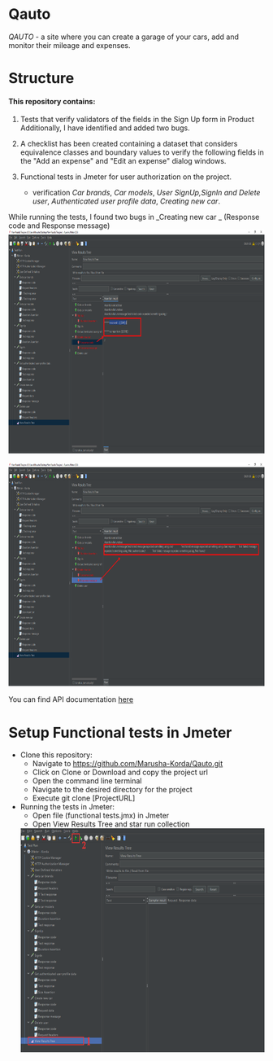 # Qauto
_QAUTO_ - a site where you can create a garage of your cars, add and monitor their mileage and expenses.

# Structure
#### This repository contains:

1. Tests that verify validators of the fields in the Sign Up form in Product
Additionally, I have identified and added two bugs.

2. A checklist has been created containing a dataset that considers equivalence classes 
and boundary values to verify the following fields in the "Add an expense" and "Edit an expense" dialog windows.

3.  Functional tests in Jmeter for user authorization on the project.
    - verification _Car brands_, _Car models_, _User SignUp,SignIn and Delete user_, _Authenticated user profile data_, _Creating new car_.

While running the tests, I found two bugs in _Creating new car _  (Response code and Response message)
<img src="https://github.com/Marusha-Korda/Qauto/blob/main/Response%20code.png" width="792" height="440">

<img src="https://github.com/Marusha-Korda/Qauto/blob/main/Response%20message.png" width="792" height="440">

You can find API documentation [here](https://docs.google.com/document/d/1_GwAjYmz1jbiwA1T7jJFHr3rykg7Kx_tn7YkcDyGNJU/edit?usp=sharing)

# Setup Functional tests in Jmeter
- Clone this repository:
  - Navigate to https://github.com/Marusha-Korda/Qauto.git
  - Click on Clone or Download and copy the project url
  - Open the command line terminal
  - Navigate to the desired directory for the project
  - Execute git clone [ProjectURL]
- Running the tests in Jmeter:
  - Open file (functional  tests.jmx) in Jmeter
  - Open View Results Tree and star run collection 
  <img src="https://github.com/Marusha-Korda/Qauto/blob/main/Run%20collection.png" width="792" height="440">
